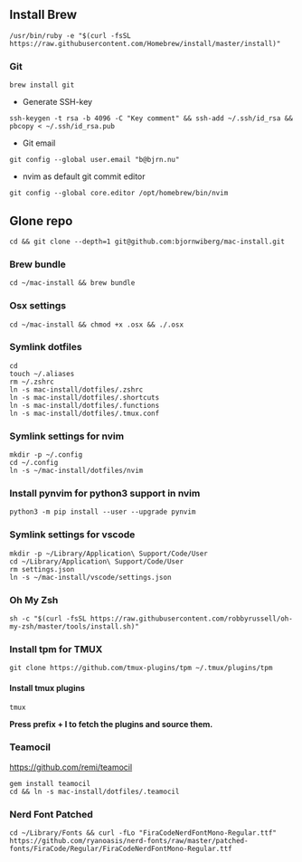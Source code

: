 ## Install Brew

```
/usr/bin/ruby -e "$(curl -fsSL https://raw.githubusercontent.com/Homebrew/install/master/install)"
```

### Git

```
brew install git
```

- Generate SSH-key

```
ssh-keygen -t rsa -b 4096 -C "Key comment" && ssh-add ~/.ssh/id_rsa && pbcopy < ~/.ssh/id_rsa.pub
```

- Git email

```
git config --global user.email "b@bjrn.nu"
```

- nvim as default git commit editor

```
git config --global core.editor /opt/homebrew/bin/nvim
```

## Glone repo

```
cd && git clone --depth=1 git@github.com:bjornwiberg/mac-install.git
```

### Brew bundle

```
cd ~/mac-install && brew bundle
```

### Osx settings

```
cd ~/mac-install && chmod +x .osx && ./.osx
```

### Symlink dotfiles

```
cd
touch ~/.aliases
rm ~/.zshrc
ln -s mac-install/dotfiles/.zshrc
ln -s mac-install/dotfiles/.shortcuts
ln -s mac-install/dotfiles/.functions
ln -s mac-install/dotfiles/.tmux.conf
```

### Symlink settings for nvim

```
mkdir -p ~/.config
cd ~/.config
ln -s ~/mac-install/dotfiles/nvim
```

### Install pynvim for python3 support in nvim

```
python3 -m pip install --user --upgrade pynvim
```

### Symlink settings for vscode

```
mkdir -p ~/Library/Application\ Support/Code/User
cd ~/Library/Application\ Support/Code/User
rm settings.json
ln -s ~/mac-install/vscode/settings.json
```

### Oh My Zsh

```
sh -c "$(curl -fsSL https://raw.githubusercontent.com/robbyrussell/oh-my-zsh/master/tools/install.sh)"
```

### Install tpm for TMUX

```
git clone https://github.com/tmux-plugins/tpm ~/.tmux/plugins/tpm
```

#### Install tmux plugins

```
tmux
```

**Press prefix + I to fetch the plugins and source them.**

### Teamocil

https://github.com/remi/teamocil

```
gem install teamocil
cd && ln -s mac-install/dotfiles/.teamocil
```

### Nerd Font Patched

```
cd ~/Library/Fonts && curl -fLo "FiraCodeNerdFontMono-Regular.ttf" https://github.com/ryanoasis/nerd-fonts/raw/master/patched-fonts/FiraCode/Regular/FiraCodeNerdFontMono-Regular.ttf
```
